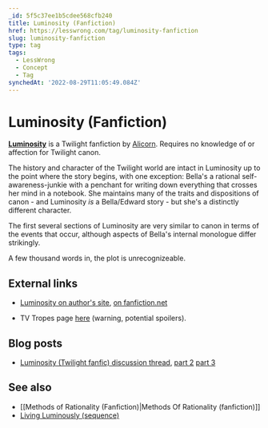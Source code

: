 ```yaml
---
_id: 5f5c37ee1b5cdee568cfb240
title: Luminosity (Fanfiction)
href: https://lesswrong.com/tag/luminosity-fanfiction
slug: luminosity-fanfiction
type: tag
tags:
  - LessWrong
  - Concept
  - Tag
synchedAt: '2022-08-29T11:05:49.084Z'
---
```

# Luminosity (Fanfiction)

**[Luminosity](http://luminous.elcenia.com/)** is a Twilight fanfiction by [Alicorn](https://wiki.lesswrong.com/wiki/Alicorn). Requires no knowledge of or affection for Twilight canon.

The history and character of the Twilight world are intact in Luminosity up to the point where the story begins, with one exception: Bella's a rational self-awareness-junkie with a penchant for writing down everything that crosses her mind in a notebook. She maintains many of the traits and dispositions of canon - and Luminosity _is_ a Bella/Edward story - but she's a distinctly different character.

The first several sections of Luminosity are very similar to canon in terms of the events that occur, although aspects of Bella's internal monologue differ strikingly.

A few thousand words in, the plot is unrecognizeable.

## External links

- [Luminosity on author's site](http://luminous.elcenia.com/), [on fanfiction.net](http://www.fanfiction.net/s/6137139/1/Luminosity)

- TV Tropes page [here](http://tvtropes.org/pmwiki/pmwiki.php/FanFic/Luminosity) (warning, potential spoilers).

## Blog posts

- [Luminosity (Twilight fanfic) discussion thread](http://lesswrong.com/lw/2mq/luminosity_twilight_fanfic_discussion_thread/), [part 2](http://lesswrong.com/lw/2y6/luminosity_twilight_fanfic_part_2_discussion/) [part 3](http://lesswrong.com/r/discussion/lw/3jt/luminosity_twilight_fanfic_discussion_thread_3/)

## See also

- [[Methods of Rationality (Fanfiction)|Methods Of Rationality (fanfiction)]]
- [Living Luminously (sequence)](https://wiki.lesswrong.com/wiki/Living_Luminously_(sequence))